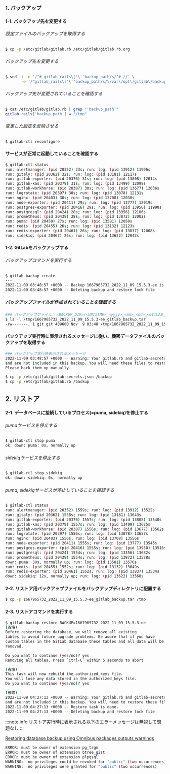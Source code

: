 ### 1. バックアップ

#### 1-1. バックアップ先を変更する

###### 設定ファイルのバックアップを取得する

```bash
$ cp -p /etc/gitlab/gitlab.rb /etc/gitlab/gitlab.rb.org
```

###### バックアップ先を変更する

```bash
$ sed -i -e '/^# gitlab_rails\['\''backup_path/s/^# //' \
       -e '/^gitlab_rails\['\''backup_path/s/\/var\/opt\/gitlab\/backups/\/tmp/' /etc/gitlab/gitlab.rb
```

###### バックアップ先が変更されていることを確認する

```bash
$ cat /etc/gitlab/gitlab.rb | grep "'backup_path'"
gitlab_rails['backup_path'] = "/tmp"
```

###### 変更した設定を反映させる

```bash
$ gitlab-ctl reconfigure
```

#### サービスが正常に起動していることを確認する

```bash
$ gitlab-ctl status
run: alertmanager: (pid 20352) 33s; run: log: (pid 13912) 11996s
run: gitaly: (pid 20362) 32s; run: log: (pid 13181) 12117s
run: gitlab-exporter: (pid 20376) 31s; run: log: (pid 13808) 12014s
run: gitlab-kas: (pid 20379) 31s; run: log: (pid 13499) 12099s
run: gitlab-workhorse: (pid 20387) 30s; run: log: (pid 13677) 12036s
run: logrotate: (pid 20397) 30s; run: log: (pid 13078) 12131s
run: nginx: (pid 20403) 30s; run: log: (pid 13708) 12030s
run: node-exporter: (pid 20411) 29s; run: log: (pid 13777) 12019s
run: postgres-exporter: (pid 20416) 29s; run: log: (pid 13950) 11990s
run: postgresql: (pid 20424) 28s; run: log: (pid 13356) 12106s
run: prometheus: (pid 20439) 28s; run: log: (pid 13872) 12002s
run: puma: (pid 20450) 27s; run: log: (pid 13581) 12050s
run: redis: (pid 20455) 26s; run: log: (pid 13132) 12123s
run: redis-exporter: (pid 20461) 26s; run: log: (pid 13837) 12008s
run: sidekiq: (pid 20467) 26s; run: log: (pid 13622) 12042s
```

#### 1-2. GitLabをバックアップする

###### バックアップコマンドを実行する

```bash
$ gitlab-backup create
---
2022-11-09 03:48:57 +0000 -- Backup 1667965732_2022_11_09_15.5.3-ee is done.
2022-11-09 03:48:57 +0000 -- Deleting backup and restore lock file
```

##### バックアップファイルが作成されていることを確認する

```bash
### バックアップファイル: <BACKUP_DIR>/<UNIXTME>_<yyyy>_<mm>_<dd>_<GITLAB_VERSION>_gitlab_backup.tar 
$ ls -l /tmp/1667965732_2022_11_09_15.5.3-ee_gitlab_backup.tar
-rw-------. 1 git git 409600 Nov  9 03:48 /tmp/1667965732_2022_11_09_15.5.3-ee_gitlab_backup.tar
```

#### バックアップ実行時に表示されるメッセージに従い、機密データファイルのバックアップを取得する

```bash
### バックアップ実行時表示されるメッセージ
2022-11-09 03:48:57 +0000 -- Warning: Your gitlab.rb and gitlab-secrets.json files contain sensitive data 
and are not included in this backup. You will need these files to restore a backup.
Please back them up manually.
````

```bash
$ cp -p /etc/gitlab/gitlab-secrets.json /backup
$ cp -p /etc/gitlab/gitlab.rb /backup
```

## 2. リストア

#### 2-1. データベースに接続しているプロセス(=puma, sidekiq)を停止する

###### pumaサービスを停止する

```bash
$ gitlab-ctl stop puma
ok: down: puma: 0s, normally up
```

###### sidekiqサービスを停止する

```bash
$ gitlab-ctl stop sidekiq
ok: down: sidekiq: 0s, normally up
```

###### puma, sidekiqサービスが停止していることを確認する

```bash
$ gitlab-ctl status
run: alertmanager: (pid 20352) 1559s; run: log: (pid 13912) 13522s
run: gitaly: (pid 20362) 1558s; run: log: (pid 13181) 13643s
run: gitlab-exporter: (pid 20376) 1557s; run: log: (pid 13808) 13540s
run: gitlab-kas: (pid 20379) 1557s; run: log: (pid 13499) 13625s
run: gitlab-workhorse: (pid 20387) 1556s; run: log: (pid 13677) 13562s
run: logrotate: (pid 20397) 1556s; run: log: (pid 13078) 13657s
run: nginx: (pid 20403) 1556s; run: log: (pid 13708) 13556s
run: node-exporter: (pid 20411) 1555s; run: log: (pid 13777) 13545s
run: postgres-exporter: (pid 20416) 1555s; run: log: (pid 13950) 13516s
run: postgresql: (pid 20424) 1554s; run: log: (pid 13356) 13632s
run: prometheus: (pid 20439) 1554s; run: log: (pid 13872) 13528s
down: puma: 30s, normally up; run: log: (pid 13581) 13576s
run: redis: (pid 20455) 1552s; run: log: (pid 13132) 13649s
run: redis-exporter: (pid 20461) 1552s; run: log: (pid 13837) 13534s
down: sidekiq: 12s, normally up; run: log: (pid 13622) 13568s
```

#### 2-2. リストア用バックアップファイルをバックアップディレクトリに配置する

```bash
$ cp -p 1667965732_2022_11_09_15.5.3-ee_gitlab_backup.tar /tmp
```

#### 2-3. リストアコマンドを実行する

```bash
$ gitlab-backup restore BACKUP=1667965732_2022_11_09_15.5.3-ee
(省略)
Before restoring the database, we will remove all existing
tables to avoid future upgrade problems. Be aware that if you have
custom tables in the GitLab database these tables and all data will be
removed.

Do you want to continue (yes/no)? yes
Removing all tables. Press `Ctrl-C` within 5 seconds to abort

(省略)
This task will now rebuild the authorized_keys file.
You will lose any data stored in the authorized_keys file.
Do you want to continue (yes/no)? yes

(省略)
2022-11-09 04:27:13 +0000 -- Warning: Your gitlab.rb and gitlab-secrets.json files contain sensitive data 
and are not included in this backup. You will need to restore these files manually.
2022-11-09 04:27:13 +0000 -- Restore task is done.
2022-11-09 04:27:13 +0000 -- Deleting backup and restore lock file
```

:::note info
リストア実行時に表示される以下のエラーメッセージは無視して問題なし
:::

[Restoring database backup using Omnibus packages outputs warnings](https://docs.gitlab.com/ee/raketasks/backup_restore.html#restoring-database-backup-using-omnibus-packages-outputs-warnings "Troubleshooting")

```bash
ERROR: must be owner of extension pg_trgm
ERROR: must be owner of extension btree_gist
ERROR: must be owner of extension plpgsql
WARNING:  no privileges could be revoked for "public" (two occurrences)
WARNING:  no privileges were granted for "public" (two occurrences)
```
